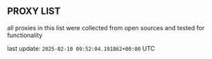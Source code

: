 ## PROXY LIST

all proxies in this list were collected from open sources and tested for functionality

last update: `2025-02-10 09:52:04.191862+00:00` UTC